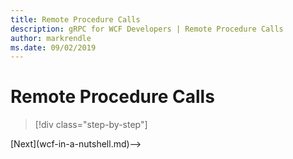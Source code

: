 ```yaml
---
title: Remote Procedure Calls
description: gRPC for WCF Developers | Remote Procedure Calls
author: markrendle
ms.date: 09/02/2019
---
```


# Remote Procedure Calls

>[!div class="step-by-step"]
<!-->[Next](wcf-in-a-nutshell.md)-->
